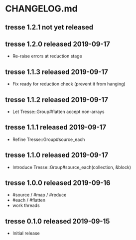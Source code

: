 
# CHANGELOG.md


## tresse 1.2.1  not yet released


## tresse 1.2.0  released 2019-09-17

* Re-raise errors at reduction stage


## tresse 1.1.3  released 2019-09-17

* Fix ready for reduction check (prevent it from hanging)


## tresse 1.1.2  released 2019-09-17

* Let Tresse::Group#flatten accept non-arrays


## tresse 1.1.1  released 2019-09-17

* Refine Tresse::Group#source_each


## tresse 1.1.0  released 2019-09-17

* Introduce Tresse::Group#source_each(collection, &block)


## tresse 1.0.0  released 2019-09-16

* #source / #map / #reduce
* #each / #flatten
* work threads


## tresse 0.1.0  released 2019-09-15

* Initial release

